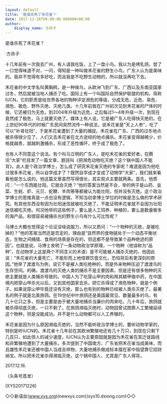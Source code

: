```yaml
---
layout: default
title: '是谁杀死了禾花雀？'
date: 2017-12-26T00:00:00.000000+08:00
author:
    display_name: 方舟子
---
```


是谁杀死了禾花雀？

·方舟子·

十几年前有一次我去广州，有人请我吃饭，上了一盘小鸟。我以为是烤乳鸽，尝了一口觉得味道不对，一问，得知是一种叫做禾花雀的野生小鸟，广东人认为是美味的。我并不觉得有多好吃，而且我是不吃野生动物的，所以就没再吃下去。

禾花雀的中文学名叫黄胸鹀，是一种候鸟，从欧洲飞到广东、广西以及东南亚国家过冬，然后就被当地人捕杀了吃。国际上有一个叫国际自然保护联盟的机构，简称IUCN，它的职责是给世界各地的物种评定濒危的等级，分成无危、近危、易危、濒危、极危、野外灭绝、灭绝几类。十几年前我在广州初次见到禾花雀的尸体的时候，它还被归为无危，到2004年升级为近危，之后每过1～4年升级一次，到现在竟然成了极危，马上就要灭绝了。媒体上有人说，它是被广东人吃得快灭绝的，在上世纪90年代的时候广东民间突然流传一种说法，说禾花雀是“天上人参”，吃了可以“补肾壮阳”，于是禾花雀遭到了大量的捕捉。禾花雀在广东、广西的过冬地点被杀得很少见了，人们又去禾花雀在北方途经的地点捕杀。禾花雀变得越稀少，价格就越贵，就越刺激捕杀，形成了恶性循环，终于成了极危了。

也有人不同意这个说法。有个叫马立明的广东人，是吃禾花雀的爱好者，在腾讯“大家”栏目发了一篇文章，题目叫《把濒危动物吃灭绝？这个锅中国人不能背》。此人是个政治学博士，怎么成了研究禾花雀灭绝的专家呢？难道是因为他吃过很多禾花雀，所以自学成才了？既然自学成才变成了动物学“大家”，我们就来看看他是怎么说的。他这篇文章虽然写得很长，其实观点主要就两条。首先，他质问：“一个东西能壮阳，它就会灭绝？”他的答案当然是不会，举的例子是山药、韭菜、生蚝、虾、元贝、蛇鞭、羊肉等等都被认为能壮阳，但并没有灭绝。这个政治学博士的思维真是一点也没有逻辑，不知当初拿博士学位的时候是怎么做的学术研究。有其他东西没有因为壮阳迷信就被吃灭绝了，不能证明禾花雀就不会因为壮阳迷信被吃灭绝。何况他举的这些例子，要么是人工饲养、种植的，要么是数量极多的海产品，和很容易被捕杀光的野生小鸟有什么可比性呢？

马博士大概也觉得这个论证没啥说服力，所以又质问：“一个物种的灭绝，是被吃掉的？”他的答案当然还是否定的，理由是“自然界的食物链处于一个动态平衡状态，生物之间捕猎、食用的场景是存在的，但这都不是导致某个品种绝迹的原因”。也就是说，马博士发明了一条动物政治学原理，一个物种（他误称为“品种”，在动物学上这是两个不同含义的术语）是不可能被人捕杀灭绝的，他因此说：“禾花雀的大量死亡，不能形而上地怪罪饮食文化，恐怕背后有更深刻的原因。”他举了渡渡鸟为例，说它不是被人类吃绝种的，而是外来物种压迫了渡渡鸟的生存空间。的确，渡渡鸟的灭绝人类的捕杀不是主要因素，但是还有很多物种的灭绝主要就是人类捕杀导致的。中国人为了吃穿山甲的肉和用其鳞甲做中药，在中国境内把穿山甲杀光以后，又到其他国家去杀，把它杀得成了濒危物种，就是个例子。如果说穿山甲毕竟还没有灭绝，那么也有别的物种已经被人类杀灭绝了。最著名的例子就是北美旅鸽。在19世纪中叶旅鸽还是美国最常见、数量最多的鸟，有几十亿只之多，但是主要是由于被大量地捕杀当廉价的肉来吃，几十年后，旅鸽就被杀得彻底灭绝，一只不剩了。在旅鸽濒临灭绝时，动物园曾试图靠人工繁殖延续这个物种，但是没能成功。并不是什么动物都可以人工养殖的。

禾花雀是因为什么原因濒临灭绝的，当然不能听政治学博士的，要听动物学家的，特别是听IUCN的。禾花雀十几年前在其欧洲繁殖地还有几十万只，到现在只剩下几百只，如此惊人的减少速度，IUCN认为主要原因就是因为禾花雀在其迁徙路线和非繁殖地遭到了大量捕杀，多次提到了中国南方、广东省把禾花雀当成美味，而且雄性禾花雀还被中国人当成吉祥物，大量地捕杀做成标本摆在家中指望靠它招财纳宝。所以把禾花雀杀得濒临灭绝，这个锅中国人、尤其是广东人得背。

2017.12.16.

（头条号首发）

(XYS20171226)

◇◇新语丝(www.xys.org)(newxys.com)(xys10.dxiong.com)◇◇

